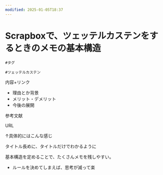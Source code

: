 ```yaml
---
modified: 2025-01-05T18:37
---
```

# Scrapboxで、ツェッテルカステンをするときのメモの基本構造

`#タグ`

`#ツェッテルカステン`

内容+リンク

- 理由とか背景  
- メリット・デメリット  
- 今後の展開  

参考文献

URL

↑具体的にはこんな感じ

タイトル長めに、タイトルだけでわかるように

基本構造を定めることで、たくさんメモを残しやすい。

- ルールを決めてしまえば、思考が減って楽